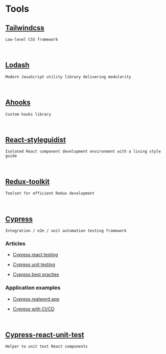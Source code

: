 # Tools

## [Tailwindcss](https://tailwindcss.com/)

```
Low-level CSS framework
```

<br/>

## [Lodash](https://lodash.com/)

```
Modern JavaScript utility library delivering modularity
```

<br/>

## [Ahooks](https://ahooks.js.org/)

```
Custom hooks library
```

<br/>

## [React-styleguidist](https://react-styleguidist.js.org/)

```
Isolated React component development environment with a living style guide
```

<br/>

## [Redux-toolkit](https://redux-toolkit.js.org/)

```
Toolset for efficient Redux development
```

<br/>

## [Cypress](https://www.cypress.io/)

```
Integration / e2e / unit automation testing framework
```

### Articles

- [Cypress react testing](https://blog.sapegin.me/all/react-testing-4-cypress/)

- [Cypress unit testing](https://dev.to/bahmutov/test-react-component-with-cypress-react-unit-test-example-4d99)

- [Cypress best practies](https://docs.cypress.io/examples/examples/tutorials.html#Best-Practices)

### Application examples

- [Cypress realword app](https://github.com/cypress-io/cypress-realworld-app)

- [Cypress with CI/CD](https://github.com/cypress-io/cypress-example-kitchensink)

<br/>

## [Cypress-react-unit-test](https://github.com/bahmutov/cypress-react-unit-test)

```
Helper to unit test React components
```
